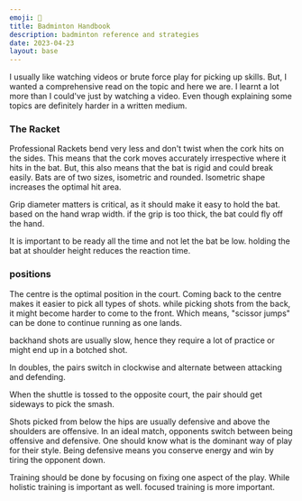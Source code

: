 ```yaml
---
emoji: 🏸 
title: Badminton Handbook
description: badminton reference and strategies
date: 2023-04-23
layout: base
---
```


I usually like watching videos or brute force play for picking up skills. But, I wanted a comprehensive read on the topic and here we are. I learnt a lot more than I could've just by watching a video. Even though explaining some topics are definitely harder in a written medium.

### The Racket

Professional Rackets bend very less and don't twist when the cork hits on the sides. This means that the cork moves accurately irrespective where it hits in the bat. But, this also means that the bat is rigid and could break easily. 
Bats are of two sizes, isometric and rounded. Isometric shape increases the optimal hit area.

Grip diameter matters is critical, as it should make it easy to hold the bat. based on the hand wrap width. if the grip is too thick, the bat could fly off the hand.

It is important to be ready all the time and not let the bat be low. holding the bat at shoulder height reduces the reaction time.

### positions

The centre is the optimal position in the court. Coming back to the centre makes it easier to pick all types of shots. while picking shots from the back, it might become harder to come to the front. Which means, "scissor jumps" can be done to continue running as one lands. 

backhand shots are usually slow, hence they require a lot of practice or might end up in a botched shot.

In doubles, the pairs switch in clockwise and alternate between attacking and defending.

When the shuttle is tossed to the opposite court, the pair should get sideways to pick the smash.

Shots picked from below the hips are usually defensive and above the shoulders are offensive. In an ideal match, opponents switch between being offensive and defensive. One should know what is the dominant way of play for their style. Being defensive means you conserve energy and win by tiring the opponent down.  

Training should be done by focusing on fixing one aspect of the play. While holistic training is important as well. focused training is more important.